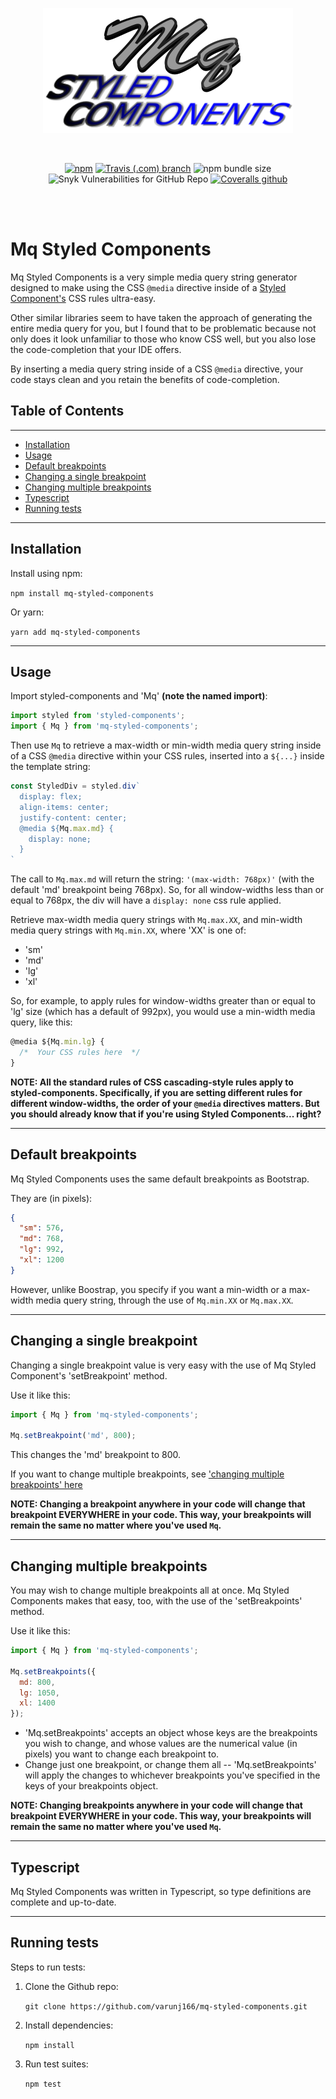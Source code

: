 <div align="center">

![Banner](images/banner.png 'Banner')

<br />

[![npm](https://img.shields.io/npm/v/mq-styled-components)](https://www.npmjs.com/package/mq-styled-components)
[![Travis (.com) branch](https://img.shields.io/travis/com/varunj166/mq-styled-components/master)](https://travis-ci.com/varunj166/mq-styled-components)
![npm bundle size](https://img.shields.io/bundlephobia/minzip/mq-styled-components)
![Snyk Vulnerabilities for GitHub Repo](https://img.shields.io/snyk/vulnerabilities/github/varunj166/mq-styled-components)
[![Coveralls github](https://img.shields.io/coveralls/github/varunj166/mq-styled-components)](https://coveralls.io/github/varunj166/mq-styled-components?branch=master)

<br />
<br />
</div>

# Mq Styled Components <!-- omit in toc -->

Mq Styled Components is a very simple media query string generator designed to make using the CSS `@media` directive inside of a [Styled Component's](https://www.npmjs.com/package/styled-components) CSS rules ultra-easy.

Other similar libraries seem to have taken the approach of generating the entire media query for you, but I found that to be problematic because not only does it look unfamiliar to those who know CSS well, but you also lose the code-completion that your IDE offers. 

By inserting a media query string inside of a CSS `@media` directive, your code stays clean and you retain the benefits of code-completion.

## Table of Contents <!-- omit in toc -->
---

- [Installation](#installation)
- [Usage](#usage)
- [Default breakpoints](#default-breakpoints)
- [Changing a single breakpoint](#changing-a-single-breakpoint)
- [Changing multiple breakpoints](#changing-multiple-breakpoints)
- [Typescript](#typescript)
- [Running tests](#running-tests)

---

## Installation

Install using npm:

`npm install mq-styled-components`

Or yarn:

`yarn add mq-styled-components`

---

## Usage

Import styled-components and 'Mq' **(note the named import)**:

```javascript
import styled from 'styled-components';
import { Mq } from 'mq-styled-components';
```

Then use `Mq` to retrieve a max-width or min-width media query string inside of a CSS `@media` directive within your CSS rules, inserted into a `${...}` inside the template string:

```javascript
const StyledDiv = styled.div`
  display: flex;
  align-items: center;
  justify-content: center;
  @media ${Mq.max.md} {
    display: none;
  }
`
```

The call to `Mq.max.md` will return the string: `'(max-width: 768px)'` (with the default 'md' breakpoint being 768px). So, for all window-widths less than or equal to 768px, the div will have a `display: none` css rule applied.

Retrieve max-width media query strings with `Mq.max.XX`, and min-width media query strings with `Mq.min.XX`, where 'XX' is one of:
- 'sm'
- 'md'
- 'lg'
- 'xl'

So, for example, to apply rules for window-widths greater than or equal to 'lg' size (which has a default of 992px), you would use a min-width media query, like this:

```javascript
@media ${Mq.min.lg} {
  /*  Your CSS rules here  */
}
```

**NOTE: All the standard rules of CSS cascading-style rules apply to styled-components. Specifically, if you are setting different rules for different window-widths, the order of your `@media` directives matters. But you should already know that if you're using Styled Components... right?**

---

## Default breakpoints

Mq Styled Components uses the same default breakpoints as Bootstrap.

They are (in pixels):

```json
{
  "sm": 576,
  "md": 768,
  "lg": 992,
  "xl": 1200
}
```

However, unlike Boostrap, you specify if you want a min-width or a max-width media query string, through the use of `Mq.min.XX` or `Mq.max.XX`.

---

## Changing a single breakpoint

Changing a single breakpoint value is very easy with the use of Mq Styled Component's 'setBreakpoint' method.

Use it like this:

```javascript
import { Mq } from 'mq-styled-components';

Mq.setBreakpoint('md', 800);
```

This changes the 'md' breakpoint to 800.

If you want to change multiple breakpoints, see ['changing multiple breakpoints' here](#changing-multiple-breakpoints)

**NOTE: Changing a breakpoint anywhere in your code will change that breakpoint EVERYWHERE in your code. This way, your breakpoints will remain the same no matter where you've used `Mq`.**

---

## Changing multiple breakpoints

You may wish to change multiple breakpoints all at once. Mq Styled Components makes that easy, too, with the use of the 'setBreakpoints' method.

Use it like this:

```javascript
import { Mq } from 'mq-styled-components';

Mq.setBreakpoints({
  md: 800,
  lg: 1050,
  xl: 1400
});
```

- 'Mq.setBreakpoints' accepts an object whose keys are the breakpoints you wish to change, and whose values are the numerical value (in pixels) you want to change each breakpoint to.
- Change just one breakpoint, or change them all -- 'Mq.setBreakpoints' will apply the changes to whichever breakpoints you've specified in the keys of your breakpoints object.
  
**NOTE: Changing breakpoints anywhere in your code will change that breakpoint EVERYWHERE in your code. This way, your breakpoints will remain the same no matter where you've used `Mq`.**

---

## Typescript

Mq Styled Components was written in Typescript, so type definitions are complete and up-to-date.

---

## Running tests

Steps to run tests:

1. Clone the Github repo:
  
    `git clone https://github.com/varunj166/mq-styled-components.git`
  
2. Install dependencies:

    `npm install`
  
3. Run test suites:

    `npm test`